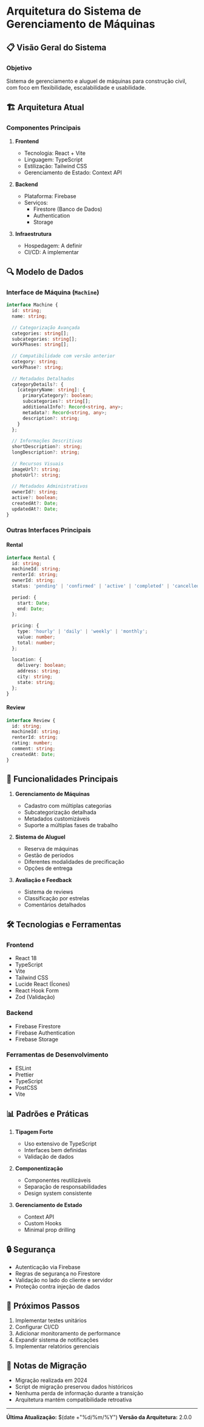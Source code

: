 # Arquitetura do Sistema de Gerenciamento de Máquinas

## 📋 Visão Geral do Sistema

### Objetivo
Sistema de gerenciamento e aluguel de máquinas para construção civil, com foco em flexibilidade, escalabilidade e usabilidade.

## 🏗️ Arquitetura Atual

### Componentes Principais
1. **Frontend**
   - Tecnologia: React + Vite
   - Linguagem: TypeScript
   - Estilização: Tailwind CSS
   - Gerenciamento de Estado: Context API

2. **Backend**
   - Plataforma: Firebase
   - Serviços:
     - Firestore (Banco de Dados)
     - Authentication
     - Storage

3. **Infraestrutura**
   - Hospedagem: A definir
   - CI/CD: A implementar

## 🔍 Modelo de Dados

### Interface de Máquina (`Machine`)

```typescript
interface Machine {
  id: string;
  name: string;
  
  // Categorização Avançada
  categories: string[];
  subcategories: string[];
  workPhases: string[];
  
  // Compatibilidade com versão anterior
  category: string;
  workPhase?: string;
  
  // Metadados Detalhados
  categoryDetails?: {
    [categoryName: string]: {
      primaryCategory?: boolean;
      subcategories?: string[];
      additionalInfo?: Record<string, any>;
      metadata?: Record<string, any>;
      description?: string;
    }
  };
  
  // Informações Descritivas
  shortDescription?: string;
  longDescription?: string;
  
  // Recursos Visuais
  imageUrl?: string;
  photoUrl?: string;
  
  // Metadados Administrativos
  ownerId?: string;
  active?: boolean;
  createdAt?: Date;
  updatedAt?: Date;
}
```

### Outras Interfaces Principais

#### Rental
```typescript
interface Rental {
  id: string;
  machineId: string;
  renterId: string;
  ownerId: string;
  status: 'pending' | 'confirmed' | 'active' | 'completed' | 'cancelled';
  
  period: {
    start: Date;
    end: Date;
  };
  
  pricing: {
    type: 'hourly' | 'daily' | 'weekly' | 'monthly';
    value: number;
    total: number;
  };
  
  location: {
    delivery: boolean;
    address: string;
    city: string;
    state: string;
  };
}
```

#### Review
```typescript
interface Review {
  id: string;
  machineId: string;
  renterId: string;
  rating: number;
  comment: string;
  createdAt: Date;
}
```

## 🚀 Funcionalidades Principais

1. **Gerenciamento de Máquinas**
   - Cadastro com múltiplas categorias
   - Subcategorização detalhada
   - Metadados customizáveis
   - Suporte a múltiplas fases de trabalho

2. **Sistema de Aluguel**
   - Reserva de máquinas
   - Gestão de períodos
   - Diferentes modalidades de precificação
   - Opções de entrega

3. **Avaliação e Feedback**
   - Sistema de reviews
   - Classificação por estrelas
   - Comentários detalhados

## 🛠️ Tecnologias e Ferramentas

### Frontend
- React 18
- TypeScript
- Vite
- Tailwind CSS
- Lucide React (Ícones)
- React Hook Form
- Zod (Validação)

### Backend
- Firebase Firestore
- Firebase Authentication
- Firebase Storage

### Ferramentas de Desenvolvimento
- ESLint
- Prettier
- TypeScript
- PostCSS
- Vite

## 📊 Padrões e Práticas

1. **Tipagem Forte**
   - Uso extensivo de TypeScript
   - Interfaces bem definidas
   - Validação de dados

2. **Componentização**
   - Componentes reutilizáveis
   - Separação de responsabilidades
   - Design system consistente

3. **Gerenciamento de Estado**
   - Context API
   - Custom Hooks
   - Minimal prop drilling

## 🔒 Segurança

- Autenticação via Firebase
- Regras de segurança no Firestore
- Validação no lado do cliente e servidor
- Proteção contra injeção de dados

## 🚧 Próximos Passos

1. Implementar testes unitários
2. Configurar CI/CD
3. Adicionar monitoramento de performance
4. Expandir sistema de notificações
5. Implementar relatórios gerenciais

## 📝 Notas de Migração

- Migração realizada em 2024
- Script de migração preservou dados históricos
- Nenhuma perda de informação durante a transição
- Arquitetura mantém compatibilidade retroativa

---

**Última Atualização:** $(date +"%d/%m/%Y")
**Versão da Arquitetura:** 2.0.0
